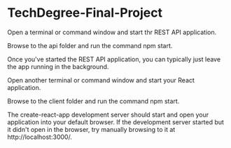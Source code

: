 # TechDegree-Final-Project

Open a terminal or command window and start thr REST API application.

Browse to the api folder and run the command npm start.

Once you've started the REST API application, you can typically just leave the app running in the background.

Open another terminal or command window and start your React application.

Browse to the client folder and run the command npm start.

The create-react-app development server should start and open your application into your default browser. If the development server started but it didn't open in the browser, try manually browsing to it at http://localhost:3000/.